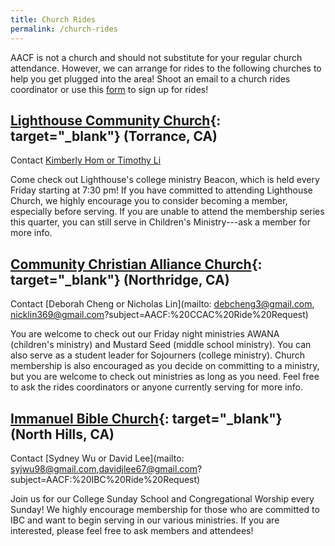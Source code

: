 ```yaml
---
title: Church Rides
permalink: /church-rides
---
```


AACF is not a church and should not substitute for your regular church attendance. However, we can arrange for rides to the following churches to help you get plugged into the area! Shoot an email to a church rides coordinator or use this [form](https://tinyurl.com/aacf2019rides) to sign up for rides!

## [Lighthouse Community Church](https://lighthousesouthbay.org/){: target="_blank"} (Torrance, CA)
Contact [Kimberly Hom or Timothy Li](mailto:kimberlyh.hoops31@gmail.com,timothyli97@gmail.com?subject=AACF:%20Lighthouse%20Ride%20Request)

Come check out Lighthouse's college ministry Beacon, which is held every Friday starting at 7:30 pm! If you have committed to attending Lighthouse Church, we highly encourage you to consider becoming a member, especially before serving. If you are unable to attend the membership series this quarter, you can still serve in Children's Ministry---ask a member for more info.

## [Community Christian Alliance Church](http://www.ccalliance.com/){: target="_blank"} (Northridge, CA)
Contact [Deborah Cheng or Nicholas Lin](mailto: debcheng3@gmail.com, nicklin369@gmail.com?subject=AACF:%20CCAC%20Ride%20Request)

You are welcome to check out our Friday night ministries AWANA (children's ministry) and Mustard Seed (middle school ministry). You can also serve as a student leader for Sojourners (college ministry). Church membership is also encouraged as you decide on committing to a ministry, but you are welcome to check out ministries as long as you need. Feel free to ask the rides coordinators or anyone currently serving for more info.

## [Immanuel Bible Church](https://ibcbible.org/){: target="_blank"} (North Hills, CA)
Contact [Sydney Wu or David Lee](mailto: syjwu98@gmail.com,davidjlee67@gmail.com?subject=AACF:%20IBC%20Ride%20Request)

Join us for our College Sunday School and Congregational Worship every Sunday! We highly encourage membership for those who are committed to IBC and want to begin serving in our various ministries. If you are interested, please feel free to ask members and attendees!
